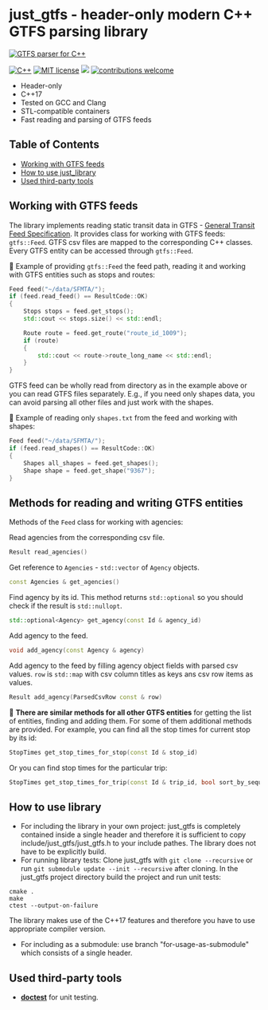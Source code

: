 # just_gtfs - header-only modern C++ GTFS parsing library

[![GTFS parser for C++](https://github.com/mapsme/just_gtfs/blob/add-the-most-important-readers/docs/logo.jpeg)](https://github.com/mapsme/just_gtfs)

[![C++](https://img.shields.io/badge/c%2B%2B-17-informational.svg)](https://shields.io/)
[![MIT license](https://img.shields.io/badge/License-MIT-blue.svg)](https://lbesson.mit-license.org/)
![](https://github.com/mapsme/just_gtfs/workflows/C%2FC%2B%2B%20CI/badge.svg)
[![contributions welcome](https://img.shields.io/badge/contributions-welcome-brightgreen.svg?style=flat)](https://github.com/mapsme/just_gtfs/issues)

 - Header-only
 - C++17
 - Tested on GCC and Clang
 - STL-compatible containers
 - Fast reading and parsing of GTFS feeds

## Table of Contents
- [Working with GTFS feeds](#working-with-gtfs-feeds)
- [How to use just_library](#how-to-use-it)
- [Used third-party tools](#used-third-party-tools)

## Working with GTFS feeds
The library implements reading static transit data in GTFS - [General Transit Feed Specification](https://developers.google.com/transit/gtfs/reference).
It provides class for working with GTFS feeds: `gtfs::Feed`.
GTFS csv files are mapped to the corresponding C++ classes. Every GTFS entity can be accessed through `gtfs::Feed`.

:pushpin: Example of providing `gtfs::Feed` the feed path, reading it and working with GTFS entities such as stops and routes:
```c++
Feed feed("~/data/SFMTA/");
if (feed.read_feed() == ResultCode::OK)
{
	Stops stops = feed.get_stops();
	std::cout << stops.size() << std::endl;

	Route route = feed.get_route("route_id_1009");
	if (route)
	{
		std::cout << route->route_long_name << std::endl;
	}
}
```

GTFS feed can be wholly read from directory as in the example above or you can read GTFS files separately. E.g., if you need only shapes data, you can avoid parsing all other files and just work with the shapes.

:pushpin: Example of reading only `shapes.txt` from the feed and working with shapes:
```c++
Feed feed("~/data/SFMTA/");
if (feed.read_shapes() == ResultCode::OK)
{
	Shapes all_shapes = feed.get_shapes();
	Shape shape = feed.get_shape("9367");
}
```


## Methods for reading and writing GTFS entities
Methods of the `Feed` class for working with agencies:

Read agencies from the corresponding csv file.
```c++
Result read_agencies()
```

Get reference to `Agencies` - `std::vector` of `Agency` objects.
```c++
const Agencies & get_agencies()
```

Find agency by its id. This method returns `std::optional` so you should check if the result is `std::nullopt`.
```c++
std::optional<Agency> get_agency(const Id & agency_id)
``` 

Add agency to the feed.
```c++
void add_agency(const Agency & agency)
```

Add agency to the feed by filling agency object fields with parsed csv values. `row` is `std::map` with csv column titles as keys ans csv row items as values. 
```c++
Result add_agency(ParsedCsvRow const & row)
```


:pushpin: **There are similar methods for all other GTFS entities** for getting the list of entities, finding and adding them.
For some of them additional methods are provided. 
For example, you can find all the stop times for current stop by its id:
```c++
StopTimes get_stop_times_for_stop(const Id & stop_id)
```

Or you can find stop times for the particular trip:
```c++
StopTimes get_stop_times_for_trip(const Id & trip_id, bool sort_by_sequence = true)
```

## How to use library
- For including the library in your own project: just_gtfs is completely contained inside a single header and therefore it is sufficient to copy include/just_gtfs/just_gtfs.h to your include pathes. The library does not have to be explicitly build.
- For running library tests:
Clone just_gtfs with `git clone --recursive` or run `git submodule update --init --recursive` after cloning.
In the just_gtfs project directory build the project and run unit tests: 
```
cmake .
make
ctest --output-on-failure
```
The library makes use of the C++17 features and therefore you have to use appropriate compiler version.
- For including as a submodule: use branch "for-usage-as-submodule" which consists of a single header.

## Used third-party tools
- [**doctest**](https://github.com/onqtam/doctest) for unit testing.
